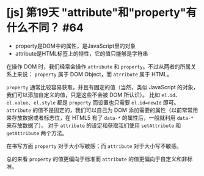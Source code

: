 # [js] 第19天 "attribute"和"property"有什么不同？ #64

*   property是DOM中的属性，是JavaScript里的对象
*   attribute是HTML标签上的特性，它的值只能够是字符串

在操作 DOM 时，我们经常会操作 `attribute` 和 `property`。不过从两者的所属关系上来说： `property` 属于 DOM Object，而 `atrribute` 属于 HTML。

`property` 通常比较容易获取，并且有固定的值（当然，类似 JavaScript 的对象，我们可以添加自定义的值，只是这些不会被 DOM 所认识）。
比如 `el.id`、`el.value`、`el.style` 都是 `property` 而设置也只需要 `el.id=newId` 即可。
`attribute` 的值不是固定的，我们可以自己为 DOM 添加需要的属性（以前常常用来存放数据或者标志位，在 HTML5 有了 `data-*` 的属性后，一般就利用 `data-*` 来存放数据了）。
对于 `attribute` 的设定和获取我们使用 `setAttribute` 和 `getAttribute` 两个方法。

在书写方面 `property` 对于大小写敏感；而 `attribute` 对于大小写不敏感。

总的来看 `property` 的值更偏向于标准而 `attribute` 的值更偏向于自定义和非标准。
